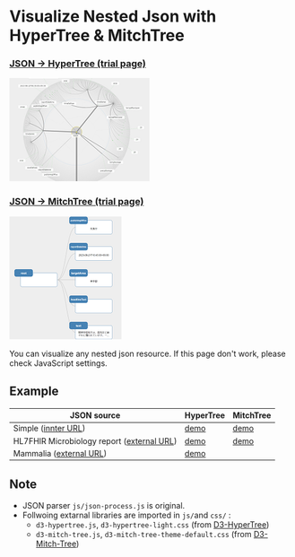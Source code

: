 # Visualize Nested Json with HyperTree & MitchTree
### [JSON -> HyperTree (trial page)](https://ishihara-jp.github.io/VizNestJson/NestJsonViz.html)
![](HyperTree.png)

### [JSON -> MitchTree (trial page)](https://ishihara-jp.github.io/VizNestJson/NestJsonViz2.html)
![](MitchTree.png)

You can visualize any nested json resource.
If this page don't work, please check JavaScript settings.

## Example
|JSON source | HyperTree | MitchTree |
|---|---|---|
|Simple ([innter URL](data/test.json))|[demo](https://ishihara-jp.github.io/VizNestJson/example/NestJsonVizDemo1.html)|[demo](https://ishihara-jp.github.io/VizNestJson/example/NestJsonViz2Demo1.html)|
|HL7FHIR Microbiology report ([external URL](https://jami-fhir-jp-wg.github.io/jp-core-v1xpages/jpcore-r4/develop/DiagnosticReport-jp-diagnosticreport-microbiology-example-1.json)) | [demo](https://ishihara-jp.github.io/VizNestJson/example/NestJsonVizDemo2.html)|[demo](https://ishihara-jp.github.io/VizNestJson/example/NestJsonViz2Demo2.html)|
|Mammalia ([external URL](https://glouwa.github.io/d3-hypertree-examples/examples-html/minimal-ajax/mammalia.d3.json)) |[demo](https://ishihara-jp.github.io/VizNestJson/example/NestJsonVizDemo3.html)||


## Note
- JSON parser `js/json-process.js` is original.
- Follwoing extarnal libraries are imported in `js/`and `css/` :
  - `d3-hypertree.js`, `d3-hypertree-light.css` (from [D3-HyperTree](https://github.com/glouwa/d3-hypertree))
  - `d3-mitch-tree.js`, `d3-mitch-tree-theme-default.css` (from [D3-Mitch-Tree](https://github.com/deltoss/d3-mitch-tree))
